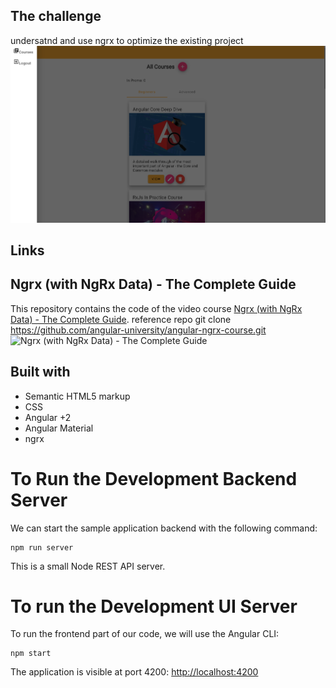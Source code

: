 


## The challenge
undersatnd and use ngrx to optimize the existing project
![Design preview for the Clipboard landing page coding challenge](./src/assets/images/preview.png)

## Links
## Ngrx (with NgRx Data) - The Complete Guide

This repository contains the code of the video course [Ngrx (with NgRx Data) - The Complete Guide](https://angular-university.io/course/ngrx-course).
reference repo  git clone https://github.com/angular-university/angular-ngrx-course.git
![Ngrx (with NgRx Data) - The Complete Guide](https://angular-university.s3-us-west-1.amazonaws.com/course-images/ngrx-v2.png)

## Built with

- Semantic HTML5 markup
- CSS  
- Angular +2
- Angular Material
- ngrx
# To Run the Development Backend Server

We can start the sample application backend with the following command:

    npm run server

This is a small Node REST API server.

# To run the Development UI Server

To run the frontend part of our code, we will use the Angular CLI:

    npm start 

The application is visible at port 4200: [http://localhost:4200](http://localhost:4200)


